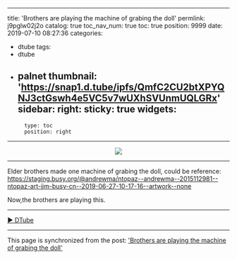 
---
title: 'Brothers are playing the machine of grabing the doll'
permlink: j9pglw02j2o
catalog: true
toc_nav_num: true
toc: true
position: 9999
date: 2019-07-10 08:27:36
categories:
- dtube
tags:
- dtube
- palnet
thumbnail: 'https://snap1.d.tube/ipfs/QmfC2CU2btXPYQNJ3ctGswh4e5VC5v7wUXhSVUnmUQLGRx'
sidebar:
    right:
        sticky: true
widgets:
    -
        type: toc
        position: right
---


<center><a href='https://d.tube/#!/v/andrewma/j9pglw02j2o'><img src='https://snap1.d.tube/ipfs/QmfC2CU2btXPYQNJ3ctGswh4e5VC5v7wUXhSVUnmUQLGRx'></a></center><hr>

Elder brothers made one machine of grabing the doll, could be reference:
https://staging.busy.org/@andrewma/ntopaz--andrewma--2015112981--ntopaz-art-jjm-busy-cn--2019-06-27-10-17-16--artwork--none

Now,the brothers are playing this.

<hr><a href='https://d.tube/#!/v/andrewma/j9pglw02j2o'> ▶️ DTube</a><br />

- - -

This page is synchronized from the post: ['Brothers are playing the machine of grabing the doll'](https://steemit.com/@andrewma/j9pglw02j2o)
